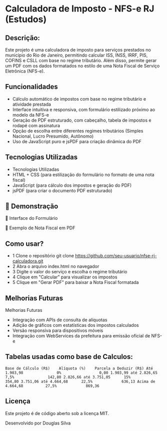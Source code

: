 # Calculadora de Imposto - NFS-e RJ (Estudos)

## Descrição:

Este projeto é uma calculadora de imposto para serviços prestados no município do Rio de Janeiro, 
permitindo calcular ISS, INSS, IRRF, PIS, COFINS e CSLL com base no regime tributário. 
Além disso, permite gerar um PDF com os dados formatados no estilo de uma Nota Fiscal de Serviço Eletrônica (NFS-e).


## Funcionalidades
 - Cálculo automático de impostos com base no regime tributário e atividade prestada
 - Interface intuitiva e responsiva, com formulário estilizado próximo ao modelo da NFS-e
 - Geração de PDF estruturado, com cabeçalho, tabela de impostos e rodapé com assinatura
 - Opção de escolha entre diferentes regimes tributários (Simples Nacional, Lucro Presumido, Autônomo)
 - Uso de JavaScript puro e jsPDF para criação dinâmica do PDF

## Tecnologias Utilizadas
 - Tecnologias Utilizadas
 - HTML + CSS (para estilização do formulário no formato de uma nota fiscal)
 - JavaScript (para cálculo dos impostos e geração do PDF)
 - jsPDF (para criar o documento PDF estruturado)

## 📸 Demonstração
🔹 Interface do Formulário

🔹 Exemplo de Nota Fiscal em PDF

## Como usar?

- 1 Clone o repositório
  git clone https://github.com/seu-usuario/nfse-rj-calculadora.git
- 2 Abra o arquivo index.html no navegador
- 3 Digite o valor do serviço e escolha o regime tributário
- 4 Clique em "Calcular" para visualizar os impostos
- 5 Clique em "Gerar PDF" para baixar a Nota Fiscal formatada

## Melhorias Futuras

Melhorias Futuras
- Integração com APIs de consulta de alíquotas
- Adição de gráficos com estatísticas dos impostos calculados
- Versão responsiva para dispositivos móveis
- Integração com WebServices da prefeitura para emissão oficial de NFS-e

## Tabelas usadas como base de Calculos:
`
Base de Cálculo (R$)	Alíquota (%)	Parcela a Deduzir (R$)
Até 1.903,98	           0%	              0,00
1.903,99 até 2.826,65	  7,5%	             142,80
2.826,66 até 3.751,05	   15%	             354,80
3.751,06 até 4.664,68	   22,5%	         636,13
Acima de 4.664,68	       27,5%             869,36
`

## Licença
Este projeto é de código aberto sob a licença MIT.

Desenvolvido por Douglas Silva